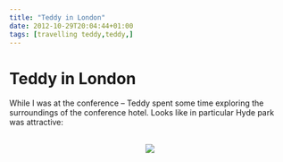 ```yaml
---
title: "Teddy in London"
date: 2012-10-29T20:04:44+01:00
tags: [travelling teddy,teddy,]
---
```


# Teddy in London


While I was at the conference – Teddy spent some time exploring the surroundings of the conference hotel. Looks like in 
particular Hyde park was attractive:<br><br><center><img 
src="http://isabel-drost.de/Bilder/wordpress/lhr_2012.jpg"></center>
